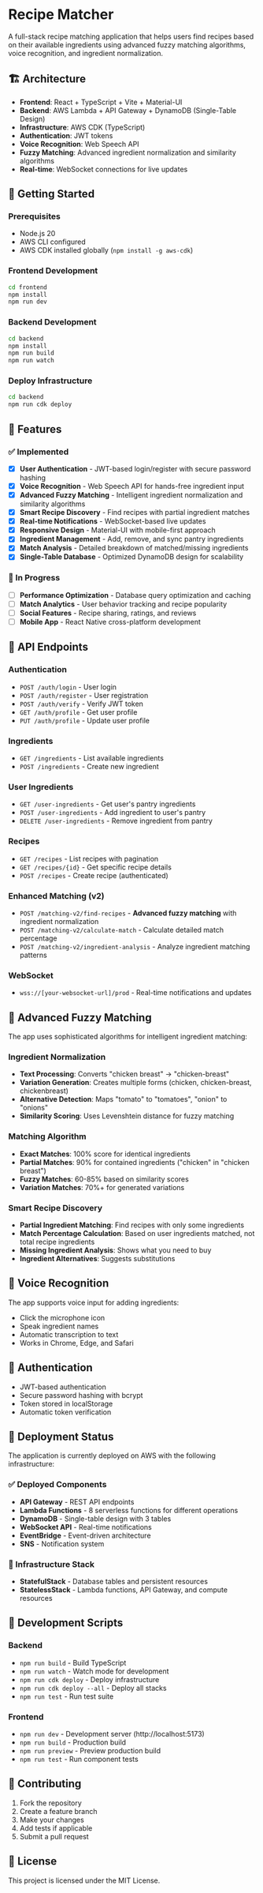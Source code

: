 # Recipe Matcher

A full-stack recipe matching application that helps users find recipes based on their available ingredients using advanced fuzzy matching algorithms, voice recognition, and ingredient normalization.

## 🏗️ Architecture

- **Frontend**: React + TypeScript + Vite + Material-UI
- **Backend**: AWS Lambda + API Gateway + DynamoDB (Single-Table Design)
- **Infrastructure**: AWS CDK (TypeScript)
- **Authentication**: JWT tokens
- **Voice Recognition**: Web Speech API
- **Fuzzy Matching**: Advanced ingredient normalization and similarity algorithms
- **Real-time**: WebSocket connections for live updates

## 🚀 Getting Started

### Prerequisites

- Node.js 20
- AWS CLI configured
- AWS CDK installed globally (`npm install -g aws-cdk`)

### Frontend Development

```bash
cd frontend
npm install
npm run dev
```

### Backend Development

```bash
cd backend
npm install
npm run build
npm run watch
```

### Deploy Infrastructure

```bash
cd backend
npm run cdk deploy
```

## 🎯 Features

### ✅ Implemented
- [x] **User Authentication** - JWT-based login/register with secure password hashing
- [x] **Voice Recognition** - Web Speech API for hands-free ingredient input
- [x] **Advanced Fuzzy Matching** - Intelligent ingredient normalization and similarity algorithms
- [x] **Smart Recipe Discovery** - Find recipes with partial ingredient matches
- [x] **Real-time Notifications** - WebSocket-based live updates
- [x] **Responsive Design** - Material-UI with mobile-first approach
- [x] **Ingredient Management** - Add, remove, and sync pantry ingredients
- [x] **Match Analysis** - Detailed breakdown of matched/missing ingredients
- [x] **Single-Table Database** - Optimized DynamoDB design for scalability

### 🚧 In Progress
- [ ] **Performance Optimization** - Database query optimization and caching
- [ ] **Match Analytics** - User behavior tracking and recipe popularity
- [ ] **Social Features** - Recipe sharing, ratings, and reviews
- [ ] **Mobile App** - React Native cross-platform development

## 🔧 API Endpoints

### Authentication
- `POST /auth/login` - User login
- `POST /auth/register` - User registration
- `POST /auth/verify` - Verify JWT token
- `GET /auth/profile` - Get user profile
- `PUT /auth/profile` - Update user profile

### Ingredients
- `GET /ingredients` - List available ingredients
- `POST /ingredients` - Create new ingredient

### User Ingredients
- `GET /user-ingredients` - Get user's pantry ingredients
- `POST /user-ingredients` - Add ingredient to user's pantry
- `DELETE /user-ingredients` - Remove ingredient from pantry

### Recipes
- `GET /recipes` - List recipes with pagination
- `GET /recipes/{id}` - Get specific recipe details
- `POST /recipes` - Create recipe (authenticated)

### Enhanced Matching (v2)
- `POST /matching-v2/find-recipes` - **Advanced fuzzy matching** with ingredient normalization
- `POST /matching-v2/calculate-match` - Calculate detailed match percentage
- `POST /matching-v2/ingredient-analysis` - Analyze ingredient matching patterns

### WebSocket
- `wss://[your-websocket-url]/prod` - Real-time notifications and updates

## 🧠 Advanced Fuzzy Matching

The app uses sophisticated algorithms for intelligent ingredient matching:

### Ingredient Normalization
- **Text Processing**: Converts "chicken breast" → "chicken-breast"
- **Variation Generation**: Creates multiple forms (chicken, chicken-breast, chickenbreast)
- **Alternative Detection**: Maps "tomato" to "tomatoes", "onion" to "onions"
- **Similarity Scoring**: Uses Levenshtein distance for fuzzy matching

### Matching Algorithm
- **Exact Matches**: 100% score for identical ingredients
- **Partial Matches**: 90% for contained ingredients ("chicken" in "chicken breast")
- **Fuzzy Matches**: 60-85% based on similarity scores
- **Variation Matches**: 70%+ for generated variations

### Smart Recipe Discovery
- **Partial Ingredient Matching**: Find recipes with only some ingredients
- **Match Percentage Calculation**: Based on user ingredients matched, not total recipe ingredients
- **Missing Ingredient Analysis**: Shows what you need to buy
- **Ingredient Alternatives**: Suggests substitutions

## 🎤 Voice Recognition

The app supports voice input for adding ingredients:
- Click the microphone icon
- Speak ingredient names
- Automatic transcription to text
- Works in Chrome, Edge, and Safari

## 🔐 Authentication

- JWT-based authentication
- Secure password hashing with bcrypt
- Token stored in localStorage
- Automatic token verification

## 🚀 Deployment Status

The application is currently deployed on AWS with the following infrastructure:

### ✅ Deployed Components
- **API Gateway** - REST API endpoints
- **Lambda Functions** - 8 serverless functions for different operations
- **DynamoDB** - Single-table design with 3 tables
- **WebSocket API** - Real-time notifications
- **EventBridge** - Event-driven architecture
- **SNS** - Notification system

### 🔧 Infrastructure Stack
- **StatefulStack** - Database tables and persistent resources
- **StatelessStack** - Lambda functions, API Gateway, and compute resources

## 🧪 Development Scripts

### Backend
- `npm run build` - Build TypeScript
- `npm run watch` - Watch mode for development
- `npm run cdk deploy` - Deploy infrastructure
- `npm run cdk deploy --all` - Deploy all stacks
- `npm run test` - Run test suite

### Frontend
- `npm run dev` - Development server (http://localhost:5173)
- `npm run build` - Production build
- `npm run preview` - Preview production build
- `npm run test` - Run component tests

## 🤝 Contributing

1. Fork the repository
2. Create a feature branch
3. Make your changes
4. Add tests if applicable
5. Submit a pull request

## 📝 License

This project is licensed under the MIT License.